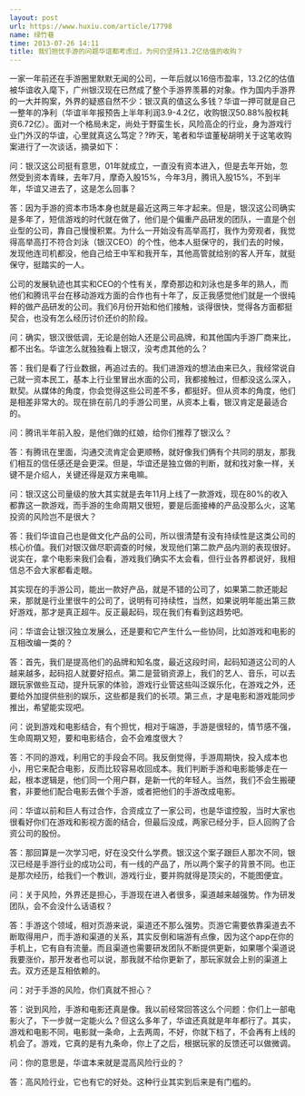 ```yaml
---
layout: post
url: https://www.huxiu.com/article/17798
name: 绿竹巷
time: 2013-07-26 14:11
title: 我们担忧手游的问题华谊都考虑过，为何仍坚持13.2亿估值的收购？
---
```

一家一年前还在手游圈里默默无闻的公司，一年后就以16倍市盈率，13.2亿的估值被华谊收入麾下，广州银汉现在已然成了整个手游界羡慕的对象。作为国内手游界的一大并购案，外界的疑惑自然不少：银汉真的值这么多钱？华谊一押可就是自己一整年的净利（华谊半年报预告上半年利润3.9-4.2亿，收购银汉50.88%股权耗资6.72亿）。面对一个格局未定，尚处于野蛮生长，风险高企的行业，身为游戏行业门外汉的华谊，心里就真这么笃定？?昨天，笔者和华谊董秘胡明关于这笔收购案进行了一次谈话，摘录如下：

问：银汉这公司挺有意思，01年就成立，一直没有资本进入，但是去年开始，忽然受到资本青睐，去年7月，摩奇入股15%，今年3月，腾讯入股15%，不到半年，华谊又进去了，这是怎么回事？

答：因为手游的资本市场本身也就是最近这两三年才起来。但是，银汉这公司确实是多年了，短信游戏的时代就在做了，他们是个偏重产品研发的团队，一直是个创业型的公司，靠自己慢慢积累。为什么一开始没有高举高打，我作为旁观者，我觉得高举高打不符合刘泳（银汉CEO）的个性，他本人挺保守的，我们去的时候，发现他连司机都没，他自己给王中军和我开车，其他高管就给别的客人开车，就挺保守，挺踏实的一人。

公司的发展轨迹也其实和CEO的个性有关，摩奇那边和刘泳也是多年的熟人，而他们和腾讯平台在移动游戏方面的合作也有十年了，反正我感觉他们就是一个很纯粹的做产品研发的公司。我们6月份开始和他们接触，谈得很快，觉得各方面都挺契合，也没有怎么经历讨价还价的阶段。

问：确实，银汉很低调，无论是创始人还是公司品牌，和其他国内手游厂商来比，都不出名。华谊怎么就独独看上银汉，没考虑其他的么？

答：我们是看了行业数据，再追过去的。我们进游戏的想法由来已久，我经常说自己就一资本民工，基本上行业里冒出水面的公司，我都接触过，但都没这么深入，默契。从媒体的角度，你会觉得这些公司差不多，都挺好。但从资本的角度，他们是相差非常大的。现在排在前几的手游公司里，从资本上看，银汉肯定是最适合的。

问：腾讯半年前入股，是他们做的红娘，给你们推荐了银汉么？

答：有腾讯在里面，沟通交流肯定会更顺畅，就好像我们俩有个共同的朋友，那我们相互的信任感还是会更深。但是，华谊还是独立做的判断，就和找对象一样，关键不是介绍人，关键还得是双方来电嘛。

问：银汉这公司量级的放大其实就是去年11月上线了一款游戏，现在80%的收入都靠这一款游戏，而手游的生命周期又很短，要是后面接棒的产品没那么火，这笔投资的风险岂不是很大？

答：我们华谊自己也是做文化产品的公司，所以很清楚有没有持续性是这类公司的核心价值。我们对银汉做尽职调查的时候，发现他们第二款产品内测的表现很好。说实在，拿个电影来我们会看，游戏我们确实不太会看，但行业各界都说好，我相信总不会大家都看走眼。

其实现在的手游公司，能出一款好产品，就是不错的公司了，如果第二款还能起来，那就是行业里很牛的公司了，说明有可持续性，当然，如果说明年能出第三款好游戏，那才是真正超牛。反正最起码，现在我们有看到这趋势吧。

问：华谊会让银汉独立发展么，还是要和它产生什么一些协同，比如游戏和电影的互相改编一类的？

答：首先，我们是提高他们的品牌和知名度，最近这段时间，起码知道这公司的人越来越多，起码招人就要好招点。第二是营销资源上，我们的艺人、音乐，可以去跟玩家做些互动，提升玩家的体验，游戏行业管这些叫泛娱乐化，在游戏之外，还要给外加提供些别的娱乐，这些都是我们的长项。第三点，才是电影和游戏能同步推出，希望能实现吧。

问：说到游戏和电影结合，有个担忧，相对于端游，手游是很轻的，情节感不强，生命周期又短，要和电影结合，会不会难度很大？

答：不同的游戏，利用它的手段会不同。我反倒觉得，手游周期快，投入成本也小，用它来配合电影，反而比较容易收回成本。我们判断手游和电影能够走在一起，根本逻辑是，他们同一个用户群，是新一代的年轻人。当然，我们不会生搬硬套，非要他们配合电影去做个手游，或者把他们的手游改成电影。

问：华谊以前和巨人有过合作，合资成立了一家公司，也是华谊控股，当时大家也很看好你们在游戏和影视方面的结合，但最后没成，两家已经分手，巨人回购了合资公司的股份。

答：那回算是一次学习吧，好在没交什么学费。银汉这个案子跟巨人那次不同，银汉已经是手游行业的成功公司，有一线的产品了，所以两个案子的背景不同。也正是那次经历，给我们一个教训，游戏行业，要并购就得是顶尖的，不能图便宜。

问：关于风险，外界还是担心，手游现在进入者很多，渠道越来越强势。作为研发团队，会不会没什么话语权？

答：手游这个领域，相对页游来说，渠道还不那么强势。页游它需要依靠渠道去不断取得用户，而手游和渠道的关系，其实反倒和端游有点像，因为这个app在你的手机上，它有自有流量。而且渠道也需要研发团队不断提供更新，如果哪个渠道说我要涨价，那开发者也可以说，那我就不给你更新了，那玩家就会上别的渠道上去。双方还是互相依赖的。

问：对于手游的风险，你们真就不担心？

答：说到风险，手游和电影还真是像。我以前经常回答这么个问题：你们上一部电影火了，下一步就一定能火么？但这么多年了，华谊还真就是年年都行了。其实，游戏和电影不同，电影就一条命，上去两周，不好，你就下档了，不会再有上线的机会了。游戏，它真的是有九条命，你上了之后，根据玩家的反馈还可以做微调。

问：你的意思是，华谊本来就是混高风险行业的？

答：高风险行业，它也有它的好处。这种行业其实到后来是有门槛的。

